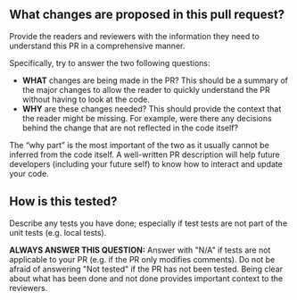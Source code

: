 ## What changes are proposed in this pull request?

Provide the readers and reviewers with the information they need to understand
this PR in a comprehensive manner. 

Specifically, try to answer the two following questions:

- **WHAT** changes are being made in the PR? This should be a summary of the 
  major changes to allow the reader to quickly understand the PR without having
  to look at the code. 
- **WHY** are these changes needed? This should provide the context that the 
  reader might be missing. For example, were there any decisions behind the 
  change that are not reflected in the code itself? 

The “why part” is the most important of the two as it usually cannot be 
inferred from the code itself. A well-written PR description will help future
developers (including your future self) to know how to interact and update your
code.

## How is this tested?

Describe any tests you have done; especially if test tests are not part of
the unit tests (e.g. local tests).

**ALWAYS ANSWER THIS QUESTION:** Answer with "N/A" if tests are not applicable
to your PR (e.g. if the PR only modifies comments). Do not be afraid of 
answering "Not tested" if the PR has not been tested. Being clear about what 
has been done and not done provides important context to the reviewers. 